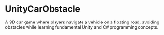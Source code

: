 # UnityCarObstacle
A 3D car game where players navigate a vehicle on a floating road, avoiding obstacles while learning fundamental Unity and C# programming concepts.
